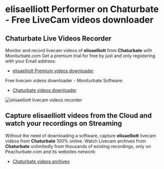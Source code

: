 # elisaelliott Performer on Chaturbate - Free LiveCam videos downloader

## Chaturbate Live Videos Recorder

Monitor and record livecam videos of **elisaelliott** from **Chaturbate** with Moniturbate.com
Get a premium trial for free by just and only registering with your Email address:
* [elisaelliott Premium videos downloader](https://moniturbate.com/request-demo-licence-key.html)

Free livecam videos downloader - Moniturbate Software:
* [Chaturbate videos downloader](https://moniturbate.com/moniturbate-download-software.html)

![elisaelliott livecam videos recorder](https://peachurnet.com/templates/moniturbate-software.png)


## Capture elisaelliott videos from the Cloud and watch your recordings on Streaming

Without the need of downloading a software, capture **elisaelliott** livecam videos from **Chaturbate** 100% online.
Watch Livecam archives from **Chaturbate** unlimitedly from thousands of existing recordings, only on Peachurbate.com and its websites network:
* [Chaturbate videos archives](https://peachurnet.com/)